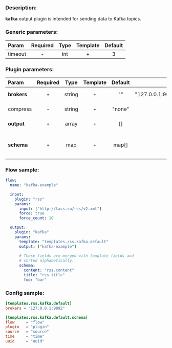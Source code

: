 ### Description:

**kafka** output plugin is intended for sending data to Kafka topics.


### Generic parameters:

| Param   | Required | Type | Template | Default |
|:--------|:--------:|:----:|:--------:|:-------:|
| timeout |    -     | int  |    +     |    3    |



### Plugin parameters:

| Param       | Required |  Type  | Template | Default |                Example                 | Description                        |
|:------------|:--------:|:------:|:--------:|:-------:|:--------------------------------------:|:-----------------------------------|
| **brokers** |    +     | string |    +     |   ""    | "127.0.0.1:9092,host.example.com:1111" | List of Kafka brokers.             |
| compress    |    -     | string |    +     | "none"  |                 "zstd"                 | Compression algorithm.             |
| **output**  |    +     | array  |    +     |   []    |                ["news"]                | List of Kafka topics.              |
| **schema**  |    +     |  map   |    +     |  map[]  |              see example               | Dynamic schema for Kafka messages. |


### Flow sample:

```yaml
flow:
  name: "kafka-example"

  input:
    plugin: "rss"
    params:
      input: ["http://tass.ru/rss/v2.xml"]
      force: true
      force_count: 10

  output:
    plugin: "kafka"
    params:
      template: "templates.rss.kafka.default"
      output: ["kafka-example"]
      
      # These fields are merged with template fields and
      # sorted alphabetically.  
      schema:
        content: "rss.content"
        title: "rss.title"
        foo: "bar"
```

### Config sample:

```toml
[templates.rss.kafka.default]
brokers = "127.0.0.1:9092"

[templates.rss.kafka.default.schema]
flow     = "flow"
plugin   = "plugin"
source   = "source"
time     = "time"
uuid     = "uuid"
```

